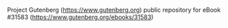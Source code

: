 Project Gutenberg (https://www.gutenberg.org) public repository for eBook #31583 (https://www.gutenberg.org/ebooks/31583)
